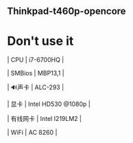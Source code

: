 ## Thinkpad-t460p-opencore


# Don't use it 


| CPU  |    i7-6700HQ |

| SMBios |   MBP13,1    |

| 🔊声卡 |   ALC-293    |

| 显卡 |   Intel HD530 @1080p  |

| 有线网卡  | Intel I219LM2      |

| WiFi  |   AC  8260     |

